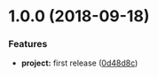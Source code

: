 # 1.0.0 (2018-09-18)


### Features

* **project:** first release ([0d48d8c](https://github.com/lgaticaq/npm-github-config/commit/0d48d8c))
